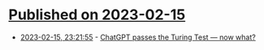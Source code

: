 # [Published on 2023-02-15](index.md)

* [2023-02-15, 23:21:55](https://lobste.rs/s/h3axjq/chatgpt_passes_turing_test_now_what) - [ChatGPT passes the Turing Test — now what?](https://codepengu.in/chat_gpt/)
